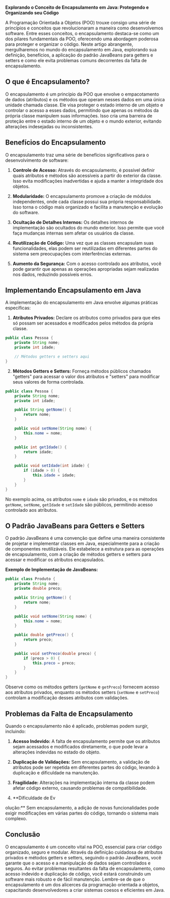 **Explorando o Conceito de Encapsulamento em Java: Protegendo e Organizando seu Código**

A Programação Orientada a Objetos (POO) trouxe consigo uma série de princípios e conceitos que revolucionaram a maneira como desenvolvemos software. Entre esses conceitos, o encapsulamento destaca-se como um dos pilares fundamentais da POO, oferecendo uma abordagem poderosa para proteger e organizar o código. Neste artigo abrangente, mergulharemos no mundo do encapsulamento em Java, explorando sua definição, benefícios, a aplicação do padrão JavaBeans para getters e setters e como ele evita problemas comuns decorrentes da falta de encapsulamento.

## **O que é Encapsulamento?**

O encapsulamento é um princípio da POO que envolve o empacotamento de dados (atributos) e os métodos que operam nesses dados em uma única unidade chamada classe. Ele visa proteger o estado interno de um objeto e controlar o acesso a esses dados, permitindo que apenas os métodos da própria classe manipulem suas informações. Isso cria uma barreira de proteção entre o estado interno de um objeto e o mundo exterior, evitando alterações indesejadas ou inconsistentes.

## **Benefícios do Encapsulamento**

O encapsulamento traz uma série de benefícios significativos para o desenvolvimento de software:

1. **Controle de Acesso:** Através do encapsulamento, é possível definir quais atributos e métodos são acessíveis a partir do exterior da classe. Isso evita modificações inadvertidas e ajuda a manter a integridade dos objetos.

2. **Modularidade:** O encapsulamento promove a criação de módulos independentes, onde cada classe possui sua própria responsabilidade. Isso torna o código mais organizado e facilita a manutenção e evolução do software.

3. **Ocultação de Detalhes Internos:** Os detalhes internos de implementação são ocultados do mundo exterior. Isso permite que você faça mudanças internas sem afetar os usuários da classe.

4. **Reutilização de Código:** Uma vez que as classes encapsulam suas funcionalidades, elas podem ser reutilizadas em diferentes partes do sistema sem preocupações com interferências externas.

5. **Aumento da Segurança:** Com o acesso controlado aos atributos, você pode garantir que apenas as operações apropriadas sejam realizadas nos dados, reduzindo possíveis erros.

## **Implementando Encapsulamento em Java**

A implementação do encapsulamento em Java envolve algumas práticas específicas:

1. **Atributos Privados:** Declare os atributos como privados para que eles só possam ser acessados e modificados pelos métodos da própria classe.

```java
public class Pessoa {
    private String nome;
    private int idade;

    // Métodos getters e setters aqui
}
```

2. **Métodos Getters e Setters:** Forneça métodos públicos chamados "getters" para acessar o valor dos atributos e "setters" para modificar seus valores de forma controlada.

```java
public class Pessoa {
    private String nome;
    private int idade;

    public String getNome() {
        return nome;
    }

    public void setNome(String nome) {
        this.nome = nome;
    }

    public int getIdade() {
        return idade;
    }

    public void setIdade(int idade) {
        if (idade > 0) {
            this.idade = idade;
        }
    }
}
```

No exemplo acima, os atributos `nome` e `idade` são privados, e os métodos `getNome`, `setNome`, `getIdade` e `setIdade` são públicos, permitindo acesso controlado aos atributos.

## **O Padrão JavaBeans para Getters e Setters**

O padrão JavaBeans é uma convenção que define uma maneira consistente de projetar e implementar classes em Java, especialmente para a criação de componentes reutilizáveis. Ele estabelece a estrutura para as operações de encapsulamento, com a criação de métodos getters e setters para acessar e modificar os atributos encapsulados.

**Exemplo de Implementação de JavaBeans:**

```java
public class Produto {
    private String nome;
    private double preco;

    public String getNome() {
        return nome;
    }

    public void setNome(String nome) {
        this.nome = nome;
    }

    public double getPreco() {
        return preco;
    }

    public void setPreco(double preco) {
        if (preco > 0) {
            this.preco = preco;
        }
    }
}
```

Observe como os métodos getters (`getNome` e `getPreco`) fornecem acesso aos atributos privados, enquanto os métodos setters (`setNome` e `setPreco`) controlam a modificação desses atributos com validações.

## **Problemas da Falta de Encapsulamento**

Quando o encapsulamento não é aplicado, problemas podem surgir, incluindo:

1. **Acesso Indevido:** A falta de encapsulamento permite que os atributos sejam acessados e modificados diretamente, o que pode levar a alterações indevidas no estado do objeto.

2. **Duplicação de Validações:** Sem encapsulamento, a validação de atributos pode ser repetida em diferentes partes do código, levando à duplicação e dificuldade na manutenção.

3. **Fragilidade:** Alterações na implementação interna da classe podem afetar código externo, causando problemas de compatibilidade.

4. **Dificuldade de Ev

olução:** Sem encapsulamento, a adição de novas funcionalidades pode exigir modificações em várias partes do código, tornando o sistema mais complexo.

## **Conclusão**

O encapsulamento é um conceito vital na POO, essencial para criar código organizado, seguro e modular. Através da definição cuidadosa de atributos privados e métodos getters e setters, seguindo o padrão JavaBeans, você garante que o acesso e a manipulação de dados sejam controlados e seguros. Ao evitar problemas resultantes da falta de encapsulamento, como acesso indevido e duplicação de código, você estará construindo um software mais robusto e de fácil manutenção. Lembre-se de que o encapsulamento é um dos alicerces da programação orientada a objetos, capacitando desenvolvedores a criar sistemas coesos e eficientes em Java.

